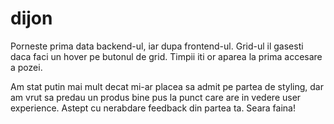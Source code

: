 # dijon

Porneste prima data backend-ul, iar dupa frontend-ul. Grid-ul il gasesti daca faci un hover pe butonul de grid. Timpii iti or aparea la prima accesare a pozei.

Am stat putin mai mult decat mi-ar placea sa admit pe partea de styling, dar am vrut sa predau un produs bine pus la punct care are in vedere user experience. Astept cu nerabdare feedback din partea ta. Seara faina!